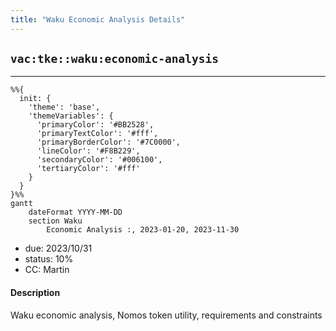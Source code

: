 ```yaml
---
title: "Waku Economic Analysis Details"
---
```

## `vac:tke::waku:economic-analysis`
---

```mermaid
%%{ 
  init: { 
    'theme': 'base', 
    'themeVariables': { 
      'primaryColor': '#BB2528', 
      'primaryTextColor': '#fff', 
      'primaryBorderColor': '#7C0000', 
      'lineColor': '#F8B229', 
      'secondaryColor': '#006100', 
      'tertiaryColor': '#fff' 
    } 
  } 
}%%
gantt
	dateFormat YYYY-MM-DD 
	section Waku
		Economic Analysis :, 2023-01-20, 2023-11-30
```
- due: 2023/10/31
- status: 10%
- CC: Martin

#### Description
Waku economic analysis, Nomos token utility, requirements and constraints